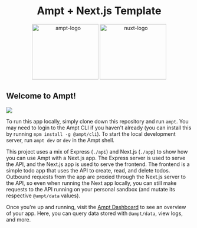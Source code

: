 <p align="center">
    <div width="100%" align="center">
        <h1>Ampt + Next.js Template</h1>
    </div>
    <p align="center">
        <img src="https://ampt.dev/public/templates/ampt-api.svg" alt="ampt-logo" width="180" height="150" />
        <img src="https://ampt.dev/public/templates/nextjs.svg" alt="nuxt-logo" width="180"height="150" />
    </p>
</p>

## Welcome to Ampt!

[<img src="https://getampt.com/button"/>](https://ampt.dev/start?template=nextjs-todos)

To run this app locally, simply clone down this repository and run `ampt`. You may need to login to the Ampt CLI if you haven't already (you can install this by running `npm install -g @ampt/cli`). To start the local development server, run `ampt dev` or `dev` in the Ampt shell.

This project uses a mix of Express (`./api`) and Next.js (`./app`) to show how you can use Ampt with a Next.js app. The Express server is used to serve the API, and the Next.js app is used to serve the frontend. The frontend is a simple todo app that uses the API to create, read, and delete todos. Outbound requests from the app are proxied through the Next.js server to the API, so even when running the Next app locally, you can still make requests to the API running on your personal sandbox (and mutate its respective `@ampt/data` values).

Once you're up and running, visit the [Ampt Dashboard](https://ampt.dev) to see an overview of your app. Here, you can query data stored with `@ampt/data`, view logs, and more.

